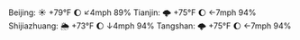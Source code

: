 Beijing: ☀️ +79°F 🌔 ↙4mph 89%
Tianjin: 🌩  +75°F 🌔 ←7mph 94%
Shijiazhuang: 🌦 +73°F 🌔 ↓4mph 94%
Tangshan: 🌩  +75°F 🌔 ←7mph 94%
